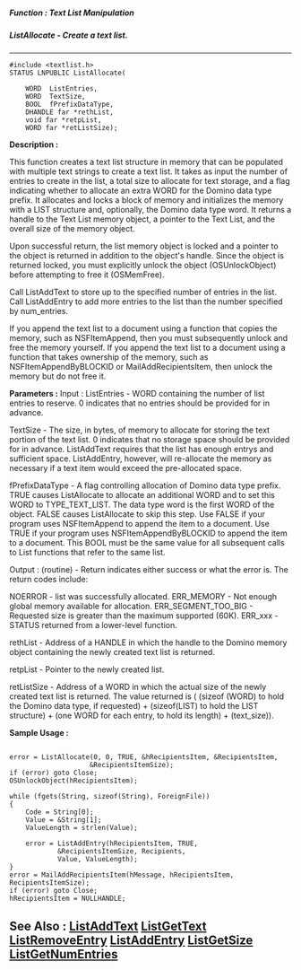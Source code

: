 ##### Function : Text List Manipulation
##### ListAllocate - Create a text list.
---
```
#include <textlist.h>
STATUS LNPUBLIC ListAllocate(

	WORD  ListEntries,
	WORD  TextSize,
	BOOL  fPrefixDataType,
	DHANDLE far *rethList,
	void far *retpList,
	WORD far *retListSize);
```
**Description :**

This function creates a text list structure in memory that can be populated 
with multiple text strings to create a text list.  It takes as input the number 
of entries to create in the list, a total size to allocate for text storage, 
and a flag indicating whether to allocate an extra WORD for the Domino data 
type prefix.  It allocates and locks a block of memory and initializes the 
memory with a LIST structure and, optionally, the Domino data type word.  It 
returns a handle to the Text List memory object, a pointer to the Text List, 
and the overall size of the memory object.

Upon successful return, the list memory object is locked and a pointer to the 
object is returned in addition to the object's handle.  Since the object is 
returned locked, you must explicitly unlock the object (OSUnlockObject) before 
attempting to free it (OSMemFree). 

Call ListAddText to store up to the specified number of entries in the list.  
Call ListAddEntry to add more entries to the list than the number specified by 
num_entries.

If you append the text list to a document using a function that copies the 
memory, such as NSFItemAppend, then you must subsequently unlock and free the 
memory yourself. If you append the text list to a document using a function 
that takes ownership of the memory, such as NSFItemAppendByBLOCKID or 
MailAddRecipientsItem, then unlock the memory but do not free it.

**Parameters :**
Input :
ListEntries  -  WORD containing the number of list entries to reserve.  0 indicates that no entries should be provided for in advance.

TextSize  -  The size, in bytes, of memory to allocate for storing the text portion of the text list.  0 indicates that no storage space should be provided for in advance. ListAddText requires that the list has enough entrys and sufficient space.  ListAddEntry, however, will re-allocate the memory as necessary if a text item would exceed the pre-allocated space.

fPrefixDataType  -  A flag controlling allocation of Domino data type prefix.  TRUE causes ListAllocate to allocate an additional WORD and to set this WORD to TYPE_TEXT_LIST.  The data type word is the first WORD of the object.  FALSE causes ListAllocate to skip this step.  Use FALSE if your program uses NSFItemAppend to append the item to a document.  Use TRUE if your program uses NSFItemAppendByBLOCKID to append the item to a document.  This BOOL must be the same value for all subsequent calls to List functions that refer to the same list.

Output :
(routine)  -  Return indicates either success or what the error is. The return codes include:

NOERROR - list was successfully allocated.
ERR_MEMORY - Not enough global memory available for allocation.
ERR_SEGMENT_TOO_BIG - Requested size is greater than the maximum supported (60K).
ERR_xxx -  STATUS returned from a lower-level function.


rethList  -  Address of a HANDLE in which the handle to the Domino memory object containing the newly created text list is returned.

retpList  -  Pointer to the newly created list.

retListSize  -  Address of a WORD in which the actual size of the newly created text list is returned.  The value returned is  ( (sizeof (WORD) to hold the Domino data type, if requested) + (sizeof(LIST) to hold the LIST structure) + (one WORD for each entry, to hold its length) + (text_size)).


**Sample Usage :**
```

error = ListAllocate(0, 0, TRUE, &hRecipientsItem, &RecipientsItem, 
                    &RecipientsItemSize);
if (error) goto Close;
OSUnlockObject(hRecipientsItem);

while (fgets(String, sizeof(String), ForeignFile))
{
    Code = String[0];
    Value = &String[1];
    ValueLength = strlen(Value);

    error = ListAddEntry(hRecipientsItem, TRUE, 
            &RecipientsItemSize, Recipients, 
            Value, ValueLength);
}
error = MailAddRecipientsItem(hMessage, hRecipientsItem, RecipientsItemSize);
if (error) goto Close;
hRecipientsItem = NULLHANDLE;
```
**See Also :**
[ListAddText](/reference/Func/ListAddText)
[ListGetText](/reference/Func/ListGetText)
[ListRemoveEntry](/reference/Func/ListRemoveEntry)
[ListAddEntry](/reference/Func/ListAddEntry)
[ListGetSize](/reference/Func/ListGetSize)
[ListGetNumEntries](/reference/Func/ListGetNumEntries)
---
